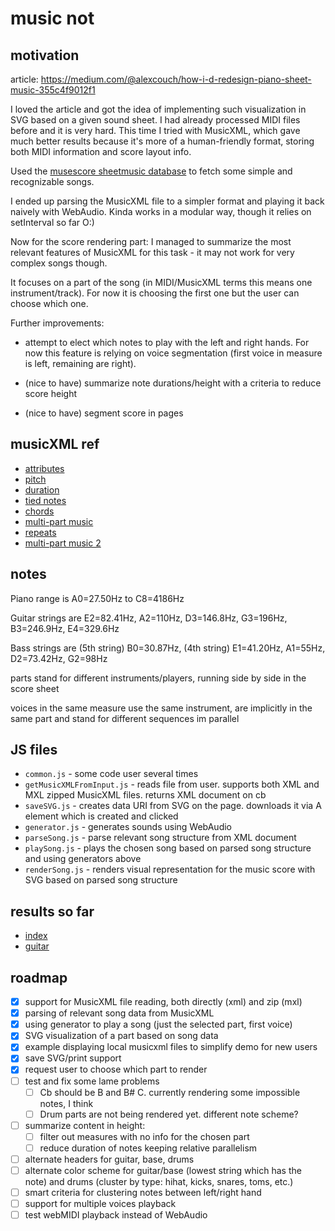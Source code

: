 # music not



## motivation

article:
<https://medium.com/@alexcouch/how-i-d-redesign-piano-sheet-music-355c4f9012f1>

I loved the article and got the idea of implementing such visualization in SVG based on a given sound sheet.
I had already processed MIDI files before and it is very hard. This time I tried with MusicXML, which gave much
better results because it's more of a human-friendly format, storing both MIDI information and score layout info.

Used the [musescore sheetmusic database](https://musescore.com/sheetmusic) to fetch some simple and recognizable songs.

I ended up parsing the MusicXML file to a simpler format and playing it back naively with WebAudio.
Kinda works in a modular way, though it relies on setInterval so far O:)

Now for the score rendering part: I managed to summarize the most relevant features of MusicXML for this task -
it may not work for very complex songs though.

It focuses on a part of the song (in MIDI/MusicXML terms this means one instrument/track).
For now it is choosing the first one but the user can choose which one.

Further improvements:

* attempt to elect which notes to play with the left and right hands.
For now this feature is relying on voice segmentation (first voice in measure is left, remaining are right).

* (nice to have) summarize note durations/height with a criteria to reduce score height

* (nice to have) segment score in pages



## musicXML ref

* [attributes](http://www.musicxml.com/tutorial/the-midi-compatible-part/attributes/)
* [pitch](http://www.musicxml.com/tutorial/the-midi-compatible-part/pitch/)
* [duration](http://www.musicxml.com/tutorial/the-midi-compatible-part/duration/)
* [tied notes](http://www.musicxml.com/tutorial/the-midi-compatible-part/tied-notes/)
* [chords](http://www.musicxml.com/tutorial/the-midi-compatible-part/chords/)
* [multi-part music](http://www.musicxml.com/tutorial/the-midi-compatible-part/multi-part-music/)
* [repeats](http://www.musicxml.com/tutorial/the-midi-compatible-part/repeats/)
* [multi-part music 2](http://www.musicxml.com/tutorial/notation-basics/multi-part-music-2/)



## notes

Piano range is A0=27.50Hz to C8=4186Hz

Guitar strings are E2=82.41Hz, A2=110Hz, D3=146.8Hz, G3=196Hz, B3=246.9Hz, E4=329.6Hz

Bass strings are (5th string) B0=30.87Hz, (4th string) E1=41.20Hz, A1=55Hz, D2=73.42Hz, G2=98Hz

parts stand for different instruments/players, running side by side in the score sheet

voices in the same measure use the same instrument, are implicitly in the same part and stand for different sequences im parallel



## JS files

- `common.js` - some code user several times
- `getMusicXMLFromInput.js` - reads file from user. supports both XML and MXL zipped MusicXML files. returns XML document on cb
- `saveSVG.js` - creates data URI from SVG on the page. downloads it via A element which is created and clicked
- `generator.js` - generates sounds using WebAudio
- `parseSong.js` - parse relevant song structure from XML document
- `playSong.js` - plays the chosen song based on parsed song structure and using generators above 
- `renderSong.js` - renders visual representation for the music score with SVG based on parsed song structure


## results so far

* [index](http://josepedrodias.github.io/musicnot/index.html)
* [guitar](http://josepedrodias.github.io/musicnot/guitar.html)



## roadmap

- [x] support for MusicXML file reading, both directly (xml) and zip (mxl)
- [x] parsing of relevant song data from MusicXML
- [x] using generator to play a song (just the selected part, first voice)
- [x] SVG visualization of a part based on song data
- [x] example displaying local musicxml files to simplify demo for new users
- [x] save SVG/print support
- [x] request user to choose which part to render
- [ ] test and fix some lame problems
    - [ ] Cb should be B and B# C. currently rendering some impossible notes, I think
    - [ ] Drum parts are not being rendered yet. different note scheme?
- [ ] summarize content in height:
    - [ ] filter out measures with no info for the chosen part
    - [ ] reduce duration of notes keeping relative parallelism
- [ ] alternate headers for guitar, base, drums
- [ ] alternate color scheme for guitar/base (lowest string which has the note) and drums (cluster by type: hihat, kicks, snares, toms, etc.)
- [ ] smart criteria for clustering notes between left/right hand
- [ ] support for multiple voices playback
- [ ] test webMIDI playback instead of WebAudio
